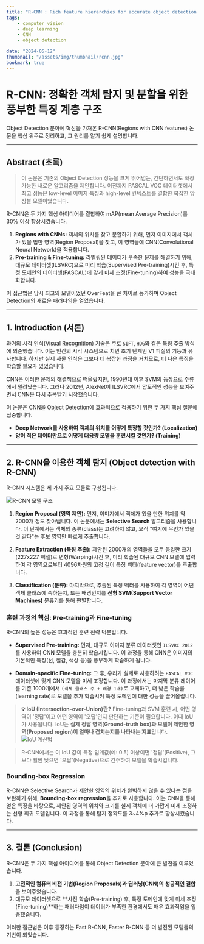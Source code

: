 ```yaml
---
title: "R-CNN : Rich feature hierarchies for accurate object detection and semantic segmentation"
tags:
    - computer vision
    - deep learning
    - CNN
    - object detection

date: "2024-05-12"
thumbnail: "/assets/img/thumbnail/rcnn.jpg"
bookmark: true
---
```


# R-CNN: 정확한 객체 탐지 및 분할을 위한 풍부한 특징 계층 구조

Object Detection 분야에 혁신을 가져온 R-CNN(Regions with CNN features) 논문을 핵심 위주로 정리하고, 그 원리를 알기 쉽게 설명합니다.

---

## Abstract (초록)

> 이 논문은 기존의 Object Detection 성능을 크게 뛰어넘는, 간단하면서도 확장 가능한 새로운 알고리즘을 제안합니다. 이전까지 PASCAL VOC 데이터셋에서 최고 성능은 low-level 이미지 특징과 high-level 컨텍스트를 결합한 복잡한 앙상블 모델이었습니다.

R-CNN은 두 가지 핵심 아이디어를 결합하여 mAP(mean Average Precision)를 30% 이상 향상시켰습니다.

1.  **Regions with CNNs:** 객체의 위치를 찾고 분할하기 위해, 먼저 이미지에서 객체가 있을 법한 영역(Region Proposal)을 찾고, 이 영역들에 CNN(Convolutional Neural Network)을 적용합니다.
2.  **Pre-training & Fine-tuning:** 라벨링된 데이터가 부족한 문제를 해결하기 위해, 대규모 데이터셋(ILSVRC)으로 미리 학습(Supervised Pre-training)시킨 후, 특정 도메인의 데이터셋(PASCAL)에 맞게 미세 조정(Fine-tuning)하여 성능을 극대화합니다.

이 접근법은 당시 최고의 모델이었던 OverFeat을 큰 차이로 능가하며 Object Detection의 새로운 패러다임을 열었습니다.

---

## 1. Introduction (서론)

과거의 시각 인식(Visual Recognition) 기술은 주로 `SIFT`, `HOG`와 같은 특징 추출 방식에 의존했습니다. 이는 인간의 시각 시스템으로 치면 초기 단계인 V1 피질의 기능과 유사합니다. 하지만 실제 사물 인식은 그보다 더 복잡한 과정을 거치므로, 더 나은 특징을 학습할 필요가 있었습니다.

CNN은 이러한 문제의 해결책으로 떠올랐지만, 1990년대 이후 SVM의 등장으로 주류에서 밀려났습니다. 그러나 2012년, AlexNet이 ILSVRC에서 압도적인 성능을 보여주면서 CNN은 다시 주목받기 시작했습니다.

이 논문은 CNN을 Object Detection에 효과적으로 적용하기 위한 두 가지 핵심 질문에 집중합니다.

* **Deep Network를 사용하여 객체의 위치를 어떻게 특정할 것인가? (Localization)**
* **양이 적은 데이터만으로 어떻게 대용량 모델을 훈련시킬 것인가? (Training)**

---

## 2. R-CNN을 이용한 객체 탐지 (Object detection with R-CNN)

R-CNN 시스템은 세 가지 주요 모듈로 구성됩니다.

![R-CNN 모델 구조](https://imgur.com/GkhUs94)

1.  **Region Proposal (영역 제안):** 먼저, 이미지에서 객체가 있을 만한 위치를 약 2000개 정도 찾아냅니다. 이 논문에서는 **Selective Search** 알고리즘을 사용합니다. 이 단계에서는 객체의 종류(class)는 고려하지 않고, 오직 "여기에 무언가 있을 것 같다"는 후보 영역만 빠르게 추출합니다.

2.  **Feature Extraction (특징 추출):** 제안된 2000개의 영역들을 모두 동일한 크기(227x227 픽셀)로 변형(Warping)시킨 후, 미리 학습된 대규모 CNN 모델에 입력하여 각 영역으로부터 4096차원의 고정 길이 특징 벡터(feature vector)를 추출합니다.

3.  **Classification (분류):** 마지막으로, 추출된 특징 벡터를 사용하여 각 영역이 어떤 객체 클래스에 속하는지, 또는 배경인지를 **선형 SVM(Support Vector Machines)** 분류기를 통해 판별합니다.

### 훈련 과정의 핵심: Pre-training과 Fine-tuning

R-CNN의 높은 성능은 효과적인 훈련 전략 덕분입니다.

-   **Supervised Pre-training:** 먼저, 대규모 이미지 분류 데이터셋인 `ILSVRC 2012`를 사용하여 CNN 모델을 충분히 학습시킵니다. 이 과정을 통해 CNN은 이미지의 기본적인 특징(선, 질감, 색상 등)을 풍부하게 학습하게 됩니다.

-   **Domain-specific Fine-tuning:** 그 후, 우리가 실제로 사용하려는 `PASCAL VOC` 데이터셋에 맞게 CNN 모델을 미세 조정합니다. 이 과정에서는 마지막 분류 레이어를 기존 1000개에서 `(객체 클래스 수 + 배경 1개)`로 교체하고, 더 낮은 학습률(learning rate)로 모델을 추가 학습시켜 특정 도메인에 대한 성능을 끌어올립니다.

> **💡 IoU (Intersection-over-Union)란?**
> Fine-tuning과 SVM 훈련 시, 어떤 영역이 '정답'이고 어떤 영역이 '오답'인지 판단하는 기준이 필요합니다. 이때 IoU가 사용됩니다. IoU는 **실제 정답 영역(Ground-truth box)과 모델이 제안한 영역(Proposed region)이 얼마나 겹치는지를 나타내는 지표**입니다.
> ![IoU 계산법](https://imgur.com/1IwDnR3)

> R-CNN에서는 이 IoU 값이 특정 임계값(예: 0.5) 이상이면 '정답'(Positive), 그보다 훨씬 낮으면 '오답'(Negative)으로 간주하여 모델을 학습시킵니다.

### Bounding-box Regression

R-CNN은 Selective Search가 제안한 영역의 위치가 완벽하지 않을 수 있다는 점을 보완하기 위해, **Bounding-box regression**을 추가로 사용합니다. 이는 CNN을 통해 얻은 특징을 바탕으로, 제안된 영역의 위치와 크기를 실제 객체에 더 가깝게 미세 조정하는 선형 회귀 모델입니다. 이 과정을 통해 탐지 정확도를 3~4%p 추가로 향상시켰습니다.

---

## 3. 결론 (Conclusion)

R-CNN은 두 가지 핵심 아이디어를 통해 Object Detection 분야에 큰 발전을 이루었습니다.

1.  **고전적인 컴퓨터 비전 기법(Region Proposals)과 딥러닝(CNN)의 성공적인 결합**을 보여주었습니다.
2.  대규모 데이터셋으로 **사전 학습(Pre-training) 후, 특정 도메인에 맞게 미세 조정(Fine-tuning)**하는 패러다임이 데이터가 부족한 환경에서도 매우 효과적임을 입증했습니다.

이러한 접근법은 이후 등장하는 Fast R-CNN, Faster R-CNN 등 더 발전된 모델들의 기반이 되었습니다.